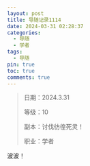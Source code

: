 ```yaml
---
layout: post
title: 导随记录1114
date: 2024-03-31 02:28:37
categories:
  - 导随
  - 学者
tags:
  - 导随
pin: true
toc: true
comments: true
---
```

> 日期：2024.3.31
>
> 等级：10
>
> 副本：讨伐彷徨死灵！
>
> 职业：学者

波波！